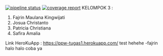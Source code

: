 [![pipeline status](https://gitlab.com/Kelompok3PPW/Tugas_1_PPW/badges/master/pipeline.svg)](https://gitlab.com/Kelompok3PPW/Tugas_1_PPW/commits/master)
[![coverage report](https://gitlab.com/Kelompok3PPW/Tugas_1_PPW/badges/master/coverage.svg)](https://gitlab.com/Kelompok3PPW/Tugas_1_PPW/commits/master)
KELOMPOK 3 :
1. Fajrin Maulana Kingwijati
2. Josua Christanto
3. Patricia Christiana
4. Safira Amalia

Link HeroKuApp : https://ppw-tugas1.herokuapp.com/ test hehehe -fajrin halo halo coba ya


